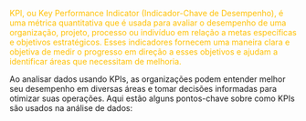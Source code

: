
<span style="color:#ffc000">KPI, ou Key Performance Indicator (Indicador-Chave de Desempenho), é uma métrica quantitativa que é usada para avaliar o desempenho de uma organização, projeto, processo ou indivíduo em relação a metas específicas e objetivos estratégicos. Esses indicadores fornecem uma maneira clara e objetiva de medir o progresso em direção a esses objetivos e ajudam a identificar áreas que necessitam de melhoria.</span> 

Ao analisar dados usando KPIs, as organizações podem entender melhor seu desempenho em diversas áreas e tomar decisões informadas para otimizar suas operações. Aqui estão alguns pontos-chave sobre como KPIs são usados na análise de dados:
